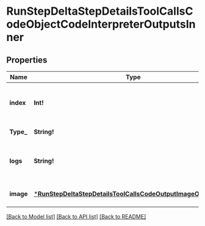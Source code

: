 # RunStepDeltaStepDetailsToolCallsCodeObjectCodeInterpreterOutputsInner

## Properties
Name | Type | Description | Notes
------------ | ------------- | ------------- | -------------
**index** | **Int!** | The index of the output in the outputs array. | [default to null]
**Type_** | **String!** | Always &#x60;logs&#x60;. | [default to null]
**logs** | **String!** | The text output from the Code Interpreter tool call. | [optional] [default to null]
**image** | [***RunStepDeltaStepDetailsToolCallsCodeOutputImageObjectImage**](RunStepDeltaStepDetailsToolCallsCodeOutputImageObject_image.md) |  | [optional] [default to null]

[[Back to Model list]](../README.md#documentation-for-models) [[Back to API list]](../README.md#documentation-for-api-endpoints) [[Back to README]](../README.md)


